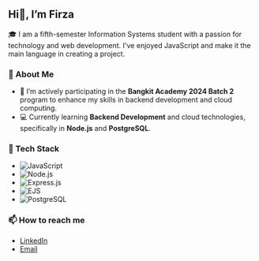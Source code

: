 ## Hi👋, I’m Firza
🎓 I am a fifth-semester Information Systems student with a passion for technology and web development. I've enjoyed JavaScript and make it the main language in creating a project.

### 🚀 About Me

- 🌱 I’m actively participating in the **Bangkit Academy 2024 Batch 2** program to enhance my skills in backend development and cloud computing.
- 💻 Currently learning **Backend Development** and cloud technologies, specifically in **Node.js** and **PostgreSQL**.

### 🔧 Tech Stack

- ![JavaScript](https://img.shields.io/badge/-JavaScript-F7DF1E?style=flat&logo=javascript&logoColor=black)
- ![Node.js](https://img.shields.io/badge/-Node.js-339933?style=flat&logo=node.js&logoColor=white)
- ![Express.js](https://img.shields.io/badge/-Express.js-000000?style=flat&logo=express&logoColor=white)
- ![EJS](https://img.shields.io/badge/-EJS-232F3E?style=flat&logo=ejs&logoColor=white)
- ![PostgreSQL](https://img.shields.io/badge/-PostgreSQL-336791?style=flat&logo=postgresql&logoColor=white)

### 📫 How to reach me

- [LinkedIn](https://linkedin.com/in/firzahakim)
- [Email](mailto:firzahakimcrack@gmail.com)
